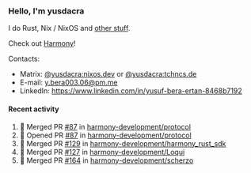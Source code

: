 ### Hello, I'm yusdacra

I do Rust, Nix / NixOS and [other stuff](https://yusdacra.gitlab.io/about).

Check out [Harmony](https://github.com/harmony-development)!

Contacts:
- Matrix: [@yusdacra:nixos.dev](https://matrix.to/#/@yusdacra:nixos.dev) or [@yusdacra:tchncs.de](https://matrix.to/#/@yusdacra:tchncs.de)
- E-mail: y.bera003.06@pm.me
- LinkedIn: https://www.linkedin.com/in/yusuf-bera-ertan-8468b7192

#### Recent activity

<!--START_SECTION:activity-->
1. 🎉 Merged PR [#87](https://github.com/harmony-development/protocol/pull/87) in [harmony-development/protocol](https://github.com/harmony-development/protocol)
2. 💪 Opened PR [#87](https://github.com/harmony-development/protocol/pull/87) in [harmony-development/protocol](https://github.com/harmony-development/protocol)
3. 🎉 Merged PR [#129](https://github.com/harmony-development/harmony_rust_sdk/pull/129) in [harmony-development/harmony_rust_sdk](https://github.com/harmony-development/harmony_rust_sdk)
4. 🎉 Merged PR [#127](https://github.com/harmony-development/Loqui/pull/127) in [harmony-development/Loqui](https://github.com/harmony-development/Loqui)
5. 🎉 Merged PR [#164](https://github.com/harmony-development/scherzo/pull/164) in [harmony-development/scherzo](https://github.com/harmony-development/scherzo)
<!--END_SECTION:activity-->
